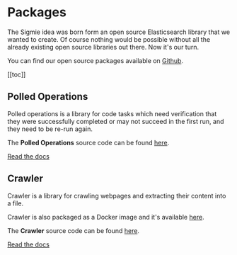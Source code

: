 # Packages
The Sigmie idea was born form an open source Elasticsearch library that we wanted to create.
Of course nothing would be possible without all the already existing open source libraries out there. Now it's our turn.

You can find our open source packages available on [Github](https://github.com/sigmie).

[[toc]]

## Polled Operations
Polled operations is a library for code tasks which need verification that they were successfully 
completed or may not succeed in the first run,
 and they need to be re-run again. 
 
The **Polled Operations** source code can be found [here](https://github.com/sigmie/poll-ops).

[Read the docs](/packages/polledops.md)

## Crawler

Crawler is a library for crawling webpages and extracting their content into a file. 

Crawler is also packaged as a Docker image and it's available [here](https://github.com/sigmie/crawler/packages/449165).

The **Crawler** source code can be found [here](https://github.com/sigmie/crawler).

[Read the docs](/packages/crawler.md)